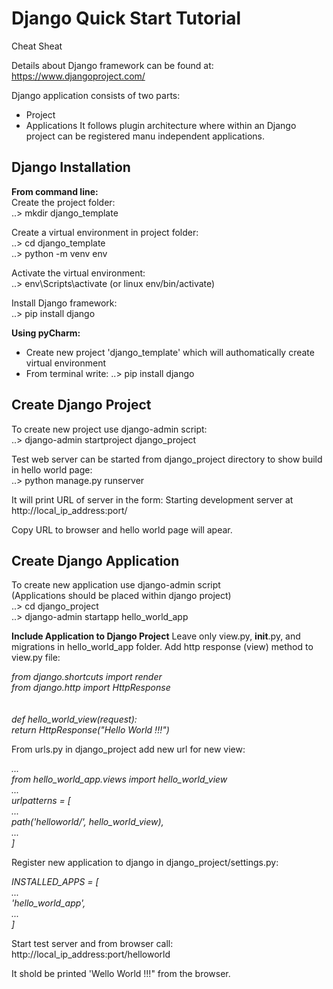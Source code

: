 # Django Quick Start Tutorial
Cheat Sheat

Details about Django framework can be found at:
https://www.djangoproject.com/

Django application consists of two parts:
- Project
- Applications
It follows plugin architecture where within an Django project can be registered manu independent applications.

## Django Installation

**From command line:**  
Create the project folder:  
..> mkdir django_template  
  
Create a virtual environment in project folder:  
..> cd django_template  
..> python -m venv env  
  
Activate the virtual environment:  
..> env\Scripts\activate (or linux env/bin/activate)  
  
Install Django framework:  
..> pip install django  

**Using pyCharm:**
- Create new project 'django_template' which will authomatically create virtual environment
- From terminal write:
..> pip install django

## Create Django Project
To create new project use django-admin script:  
..> django-admin startproject django_project  

Test web server can be started from django_project directory to show build in hello world page:\
..> python manage.py runserver

It will print URL of server in the form:
Starting development server at http://local_ip_address:port/

Copy URL to browser and hello world page will apear.


## Create Django Application
To create new application use django-admin script  
(Applications should be placed within django project)  
..> cd django_project  
..> django-admin startapp hello_world_app  

**Include Application to Django Project**
Leave only view.py, __init__.py, and migrations in hello_world_app folder.
Add http response (view) method to view.py file:

*from django.shortcuts import render\
from django.http import HttpResponse\
\
\
def hello_world_view(request):\
    return HttpResponse("Hello World !!!")*
	
From urls.py in django_project add new url for new view:

*...\
from hello_world_app.views import hello_world_view\
...\
urlpatterns = [\
    ...\
    path('helloworld/', hello_world_view),\
    ...\
]*

Register new application to django in django_project/settings.py:

*INSTALLED_APPS = [\
    ...\
    'hello_world_app',\
    ...\
]*

Start test server and from browser call:
http://local_ip_address:port/helloworld

It shold be printed 'Wello World !!!" from the browser.
